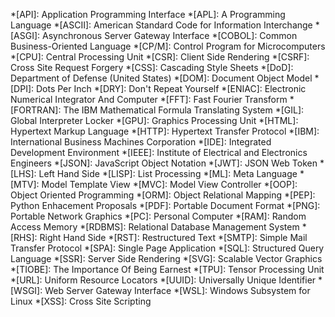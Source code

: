 *[API]: Application Programming Interface
*[APL]: A Programming Language
*[ASCII]: American Standard Code for Information Interchange
*[ASGI]: Asynchronous Server Gateway Interface
*[COBOL]: Common Business-Oriented Language
*[CP/M]: Control Program for Microcomputers
*[CPU]: Central Processing Unit
*[CSR]: Client Side Rendering
*[CSRF]: Cross Site Request Forgery
*[CSS]: Cascading Style Sheets
*[DoD]: Department of Defense (United States)
*[DOM]: Document Object Model
*[DPI]: Dots Per Inch
*[DRY]: Don't Repeat Yourself
*[ENIAC]: Electronic Numerical Integrator And Computer
*[FFT]: Fast Fourier Transform
*[FORTRAN]: The IBM Mathematical Formula Translating System
*[GIL]: Global Interpreter Locker
*[GPU]: Graphics Processing Unit
*[HTML]: Hypertext Markup Language
*[HTTP]: Hypertext Transfer Protocol
*[IBM]: International Business Machines Corporation
*[IDE]: Integrated Development Environment
*[IEEE]: Institute of Electrical and Electronics Engineers
*[JSON]: JavaScript Object Notation
*[JWT]: JSON Web Token
*[LHS]: Left Hand Side
*[LISP]: List Processing
*[ML]: Meta Language
*[MTV]: Model Template View
*[MVC]: Model View Controller
*[OOP]: Object Oriented Programming
*[ORM]: Object Relational Mapping
*[PEP]: Python Enhacement Proposals
*[PDF]: Portable Document Format
*[PNG]: Portable Network Graphics
*[PC]: Personal Computer
*[RAM]: Random Access Memory
*[RDBMS]: Relational Database Management System
*[RHS]: Right Hand Side
*[RST]: Restructured Text
*[SMTP]: Simple Mail Transfer Protocol
*[SPA]: Single Page Application
*[SQL]: Structured Query Language
*[SSR]: Server Side Rendering
*[SVG]: Scalable Vector Graphics
*[TIOBE]: The Importance Of Being Earnest
*[TPU]: Tensor Processing Unit
*[URL]: Uniform Resource Locators
*[UUID]: Universally Unique Identifier
*[WSGI]: Web Server Gateway Interface
*[WSL]: Windows Subsystem for Linux
*[XSS]: Cross Site Scripting

